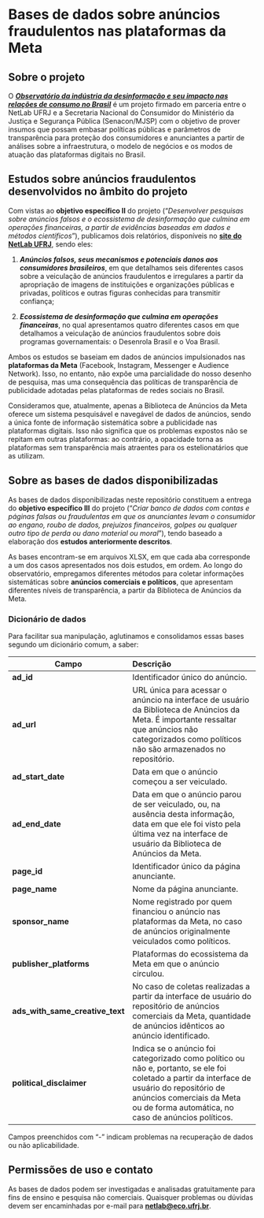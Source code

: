 # Bases de dados sobre anúncios fraudulentos nas plataformas da Meta

## Sobre o projeto

O **_[Observatório da indústria da desinformação e seu impacto nas relações de consumo no Brasil](https://netlab.eco.ufrj.br/observatorio-industria-desinformacao)_** é um projeto firmado em parceria entre o NetLab UFRJ e a Secretaria Nacional do Consumidor do Ministério da Justiça e Segurança Pública (Senacon/MJSP) com o objetivo de prover insumos que possam embasar políticas públicas e parâmetros de transparência para proteção dos consumidores e anunciantes a partir de análises sobre a infraestrutura, o modelo de negócios e os modos de atuação das plataformas digitais no Brasil.

## Estudos sobre anúncios fraudulentos desenvolvidos no âmbito do projeto

Com vistas ao **objetivo específico II** do projeto (“_Desenvolver pesquisas sobre anúncios falsos e o ecossistema de desinformação que culmina em operações financeiras, a partir de evidências baseadas em dados e métodos científicos_”), publicamos dois relatórios, disponíveis no **[site do NetLab UFRJ](https://netlab.eco.ufrj.br/observatorio-industria-desinformacao)**, sendo eles:

1. **_Anúncios falsos, seus mecanismos e potenciais danos aos consumidores brasileiros_**, em que detalhamos seis diferentes casos sobre a veiculação de anúncios fraudulentos e irregulares a partir da apropriação de imagens de instituições e organizações públicas e privadas, políticos e outras figuras conhecidas para transmitir confiança;

2. **_Ecossistema de desinformação que culmina em operações financeiras_**, no qual apresentamos quatro diferentes casos em que detalhamos a veiculação de anúncios fraudulentos sobre dois programas governamentais: o Desenrola Brasil e o Voa Brasil.

Ambos os estudos se baseiam em dados de anúncios impulsionados nas **plataformas da Meta** (Facebook, Instagram, Messenger e Audience Network). Isso, no entanto, não expõe uma parcialidade do nosso desenho de pesquisa, mas uma consequência das políticas de transparência de publicidade adotadas pelas plataformas de redes sociais no Brasil.

Consideramos que, atualmente, apenas a Biblioteca de Anúncios da Meta oferece um sistema pesquisável e navegável de dados de anúncios, sendo a única fonte de informação sistemática sobre a publicidade nas plataformas digitais. Isso não significa que os problemas expostos não se repitam em outras plataformas: ao contrário, a opacidade torna as plataformas sem transparência mais atraentes para os estelionatários que as utilizam.

## Sobre as bases de dados disponibilizadas

As bases de dados disponibilizadas neste repositório constituem a entrega do **objetivo específico III** do projeto (“_Criar banco de dados com contas e páginas falsas ou fraudulentas em que os anunciantes levam o consumidor ao engano, roubo de dados, prejuízos financeiros, golpes ou qualquer outro tipo de perda ou dano material ou moral_”), tendo baseado a elaboração dos **estudos anteriormente descritos**.

As bases encontram-se em arquivos XLSX, em que cada aba corresponde a um dos casos apresentados nos dois estudos, em ordem. Ao longo do observatório, empregamos diferentes métodos para coletar informações sistemáticas sobre **anúncios comerciais e políticos**, que apresentam diferentes níveis de transparência, a partir da Biblioteca de Anúncios da Meta.

### Dicionário de dados

Para facilitar sua manipulação, aglutinamos e consolidamos essas bases segundo um dicionário comum, a saber:

| Campo         | Descrição |
| ------------- |:-------------|
| **ad_id**      | Identificador único do anúncio. |
| **ad_url**      | URL única para acessar o anúncio na interface de usuário da Biblioteca de Anúncios da Meta. É importante ressaltar que anúncios não categorizados como políticos não são armazenados no repositório. |
| **ad_start_date** | Data em que o anúncio começou a ser veiculado. |
| **ad_end_date** | Data em que o anúncio parou de ser veiculado, ou, na ausência desta informação, data em que ele foi visto pela última vez na interface de usuário da Biblioteca de Anúncios da Meta. |
| **page_id** | Identificador único da página anunciante. |
| **page_name** | Nome da página anunciante. |
| **sponsor_name** | Nome registrado por quem financiou o anúncio nas plataformas da Meta, no caso de anúncios originalmente veiculados como políticos. |
| **publisher_platforms** | Plataformas do ecossistema da Meta em que o anúncio circulou. |
| **ads_with_same_creative_text** | No caso de coletas realizadas a partir da interface de usuário do repositório de anúncios comerciais da Meta, quantidade de anúncios idênticos ao anúncio identificado. |
| **political_disclaimer** | Indica se o anúncio foi categorizado como político ou não e, portanto, se ele foi coletado a partir da interface de usuário do repositório de anúncios comerciais da Meta ou de forma automática, no caso de anúncios políticos. |

Campos preenchidos com “-” indicam problemas na recuperação de dados ou não aplicabilidade.

## Permissões de uso e contato

As bases de dados podem ser investigadas e analisadas gratuitamente para fins de ensino e pesquisa não comerciais. Quaisquer problemas ou dúvidas devem ser encaminhadas por e-mail para **netlab@eco.ufrj.br**.
